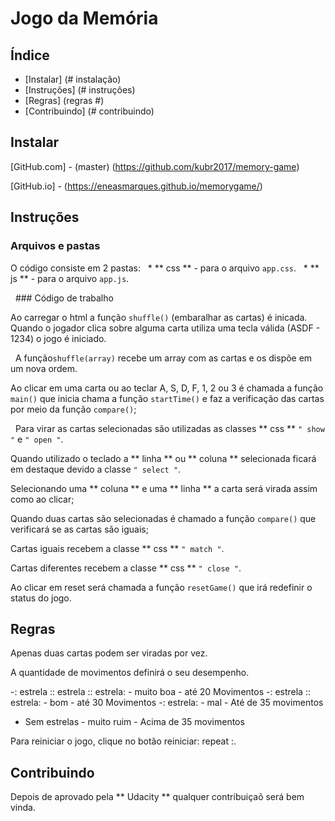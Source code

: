 # Jogo da Memória

## Índice

* [Instalar] (# instalação)
* [Instruções] (# instruções)
* [Regras] (regras #)
* [Contribuindo] (# contribuindo)

## Instalar

[GitHub.com] - (master) (https://github.com/kubr2017/memory-game)

[GitHub.io]  - (https://eneasmarques.github.io/memorygame/)

## Instruções

### Arquivos e pastas

O código consiste em 2 pastas:
  * ** css ** - para o arquivo `app.css`.
  * ** js ** - para o arquivo `app.js`.

  ### Código de trabalho

  Ao carregar o html a função ` shuffle() ` (embaralhar as cartas) é inicada. Quando o jogador clica sobre alguma carta utiliza uma tecla válida (ASDF - 1234) o jogo é iniciado.

  A função`shuffle(array)` recebe um array com as cartas e os dispõe em um nova ordem.

  Ao clicar em uma carta ou ao teclar A, S, D, F, 1, 2 ou 3 é chamada a função ` main() ` que inicia chama a função ` startTime() ` e faz a verificação das cartas por meio da função ` compare() `;

  Para virar as cartas selecionadas são utilizadas as classes ** css ** `" show "` e `" open "`.

  Quando utilizado o teclado a ** linha ** ou ** coluna ** selecionada ficará em destaque devido a classe `" select "`.

  Selecionando uma ** coluna ** e uma ** linha ** a carta será virada assim como ao clicar;

  Quando duas cartas são selecionadas é chamado a função ` compare() ` que verificará se as cartas são iguais;

  Cartas iguais recebem a classe ** css ** `" match "`.

  Cartas diferentes recebem a classe ** css ** `" close "`.

  Ao clicar em reset será chamada a função ` resetGame() ` que irá redefinir o status do jogo.

## Regras

  Apenas duas cartas podem ser viradas por vez.

  A quantidade de movimentos definirá o seu desempenho.

-: estrela :: estrela :: estrela: - muito boa - até 20 Movimentos
-: estrela :: estrela: - bom - até 30 Movimentos
-: estrela: - mal - Até de 35 movimentos
- Sem estrelas - muito ruim - Acima de 35 movimentos

Para reiniciar o jogo, clique no botão reiniciar: repeat :.


## Contribuindo

Depois de aprovado pela ** Udacity ** qualquer contribuiçaõ será bem vinda.
